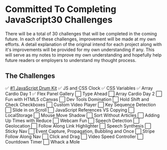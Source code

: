 # Committed To Completing JavaScript30 Challenges
There will be a total of 30 challenges that will be completed in the coming future. In each of these challenges, improvement will be made at my own efforts. A detail explanation of the original intend for each project along with it's improvements will be provided for my own understanding if any. This will serve as my notes to improve my own understanding and hopefully help future readers or employers to understand my thought process.

## The Challenges
✅ [#1 JavaScript Drum Kit](https://github.com/nnsh93/JavaScript30-Challenges/tree/main/Challenge%20%231%20-%20JavaScript%20Drum%20Kit)
✅ JS and CSS Clock
✅ CSS Variables
✅ Array Cardio Day 1
✅ Flex Panel Gallery
⬜️ Type Ahead
⬜️ Array Cardio Day 2
⬜️ Fun with HTML5 cCanvas
⬜️ Dev Tools Domination
⬜️ Hold Shift and Check Checkboxes
⬜️ Custom Video Player
⬜️ Key Sequence Detection
⬜️ Slide in on Scroll
⬜️ JavaScript References VS Copying
⬜️ LocalStorage
⬜️ Mouse Move Shadow
⬜️ Sort Without Articles
⬜️ Adding Up Times with Reduce
⬜️ Webcam Fun
⬜️ Speech Detection
⬜️ Geolocation
⬜️ Follow Along Link Highlighter
⬜️ Speech Synthesis
⬜️ Sticky Nav
⬜️ Event Capture, Propagation, Bubbling and Once
⬜️ Stripe Follow Along Nav
⬜️ Click and Drag
⬜️ Video Speed Controller
⬜️ Countdown Timer
⬜️ Whack a Mole
